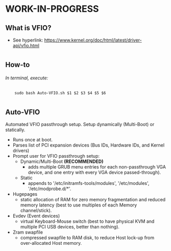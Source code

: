 # WORK-IN-PROGRESS
## What is VFIO?
* See hyperlink:  https://www.kernel.org/doc/html/latest/driver-api/vfio.html

#
## How-to
###### In terminal, execute:

        sudo bash Auto-VFIO.sh $1 $2 $3 $4 $5 $6

#
## Auto-VFIO
Automated VFIO passthrough setup. Setup dynamically (Multi-Boot) or statically.
* Runs once at boot.
* Parses list of PCI expansion devices (Bus IDs, Hardware IDs, and Kernel drivers)
* Prompt user for VFIO passthrough setup:
    * Dynamic/Multi-Boot    **(RECOMMENDED)**
        * adds multiple GRUB menu entries for each non-passthrough VGA device, and one entry with every VGA device passed-through).
    * Static
        * appends to '/etc/initramfs-tools/modules', '/etc/modules', '/etc/modprobe.d/*'.
* Hugepages
    * static allocation of RAM for zero memory fragmentation and reduced memory latency (best to use multiples of each Memory channel/stick).
* Evdev (Event devices)
    * virtual Keyboard-Mouse switch (best to have physical KVM and multiple PCI USB devices, better than nothing).
* Zram swapfile
    * compressed swapfile to RAM disk, to reduce Host lock-up from over-allocated Host memory.
